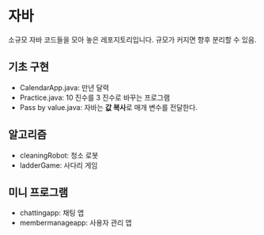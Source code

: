 # 자바
소규모 자바 코드들을 모아 놓은 레포지토리입니다. 규모가 커지면 향후 분리할 수 있음.

## 기초 구현

- CalendarApp.java: 만년 달력
- Practice.java: 10 진수를 3 진수로 바꾸는 프로그램
- Pass by value.java: 자바는 **값 복사**로 매개 변수를 전달한다.

## 알고리즘

- cleaningRobot: 청소 로봇
- ladderGame: 사다리 게임

## 미니 프로그램

- chattingapp: 채팅 앱
- membermanageapp: 사용자 관리 앱
